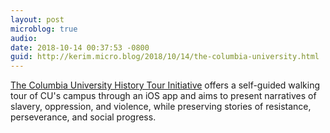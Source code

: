 ```yaml
---
layout: post
microblog: true
audio: 
date: 2018-10-14 00:37:53 -0800
guid: http://kerim.micro.blog/2018/10/14/the-columbia-university.html
---
```

[The Columbia University History Tour Initiative](https://www.cuhistorytour.com/) offers a self-guided walking tour of CU's campus through an iOS app and aims to present narratives of slavery, oppression, and violence, while preserving stories of resistance, perseverance, and social progress.
